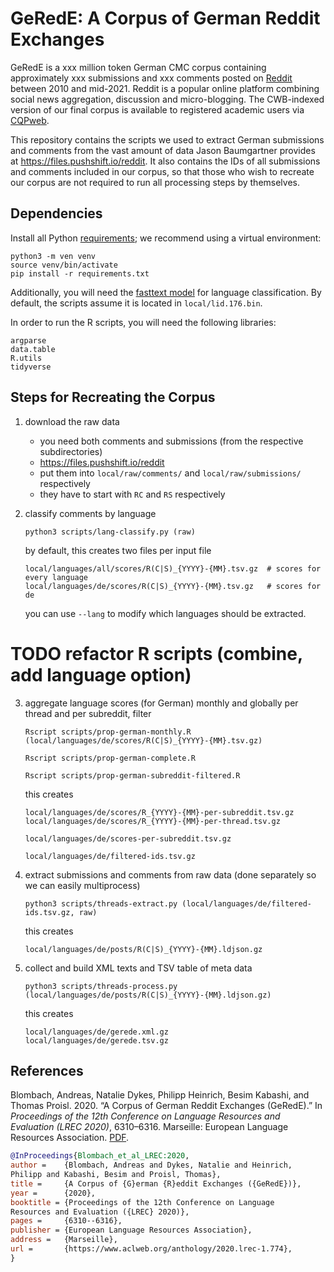 # GeRedE: A Corpus of German Reddit Exchanges
GeRedE is a xxx million token German CMC corpus containing approximately xxx submissions and xxx comments posted on [Reddit](https://www.reddit.com) between 2010 and mid-2021. Reddit is a popular online platform combining social news aggregation, discussion and micro-blogging. The CWB-indexed version of our final corpus is available to registered academic users via [CQPweb](https://corpora.linguistik.uni-erlangen.de/cqpweb/gerede_v2).

This repository contains the scripts we used to extract German submissions and comments from the vast amount of data Jason Baumgartner provides at https://files.pushshift.io/reddit. It also contains the IDs of all submissions and comments included in our corpus, so that those who wish to recreate our corpus are not required to run all processing steps by themselves.

## Dependencies

Install all Python [requirements](requirements.txt); we recommend using a virtual environment:

    python3 -m ven venv
    source venv/bin/activate
    pip install -r requirements.txt
    
Additionally, you will need the [fasttext model](https://fasttext.cc/docs/en/language-identification.html) for language classification. By default, the scripts assume it is located in `local/lid.176.bin`.

In order to run the R scripts, you will need the following libraries:

    argparse
    data.table
    R.utils
    tidyverse


## Steps for Recreating the Corpus

1. download the raw data
   - you need both comments and submissions (from the respective subdirectories)
   - https://files.pushshift.io/reddit
   - put them into `local/raw/comments/` and `local/raw/submissions/` respectively
   - they have to start with `RC` and `RS` respectively

2. classify comments by language
   ```
   python3 scripts/lang-classify.py (raw)
   ```
   by default, this creates two files per input file
   ```
   local/languages/all/scores/R(C|S)_{YYYY}-{MM}.tsv.gz  # scores for every language
   local/languages/de/scores/R(C|S)_{YYYY}-{MM}.tsv.gz   # scores for de
   ```
   you can use `--lang` to modify which languages should be extracted.


# TODO refactor R scripts (combine, add language option)
3. aggregate language scores (for German) monthly and globally per thread and per subreddit, filter
   ```
   Rscript scripts/prop-german-monthly.R (local/languages/de/scores/R(C|S)_{YYYY}-{MM}.tsv.gz)

   Rscript scripts/prop-german-complete.R

   Rscript scripts/prop-german-subreddit-filtered.R
   ```
   this creates
   ```
   local/languages/de/scores/R_{YYYY}-{MM}-per-subreddit.tsv.gz
   local/languages/de/scores/R_{YYYY}-{MM}-per-thread.tsv.gz
   
   local/languages/de/scores-per-subreddit.tsv.gz
   
   local/languages/de/filtered-ids.tsv.gz
   ```

4. extract submissions and comments from raw data (done separately so we can easily multiprocess)
   ```
   python3 scripts/threads-extract.py (local/languages/de/filtered-ids.tsv.gz, raw)
   ```
   this creates
   ```
   local/languages/de/posts/R(C|S)_{YYYY}-{MM}.ldjson.gz
   ```

5. collect and build XML texts and TSV table of meta data
   ```
   python3 scripts/threads-process.py (local/languages/de/posts/R(C|S)_{YYYY}-{MM}.ldjson.gz)
   ```
   this creates
   ```
   local/languages/de/gerede.xml.gz
   local/languages/de/gerede.tsv.gz
   ```


## References

Blombach, Andreas, Natalie Dykes, Philipp Heinrich, Besim Kabashi, and Thomas Proisl. 2020. “A Corpus of German Reddit Exchanges (GeRedE).”  In *Proceedings of the 12th Conference on Language Resources and Evaluation (LREC 2020)*, 6310–6316. Marseille: European Language Resources Association. [PDF](https://www.aclweb.org/anthology/2020.lrec-1.774.pdf).

```bibtex
@InProceedings{Blombach_et_al_LREC:2020,
author =    {Blombach, Andreas and Dykes, Natalie and Heinrich,
Philipp and Kabashi, Besim and Proisl, Thomas},
title =     {A Corpus of {G}erman {R}eddit Exchanges ({GeRedE})},
year =      {2020},
booktitle = {Proceedings of the 12th Conference on Language
Resources and Evaluation ({LREC} 2020)},
pages =     {6310--6316},
publisher = {European Language Resources Association},
address =   {Marseille},
url =       {https://www.aclweb.org/anthology/2020.lrec-1.774},
}
```

